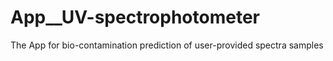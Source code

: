 # App__UV-spectrophotometer
The App for bio-contamination prediction of user-provided spectra samples
